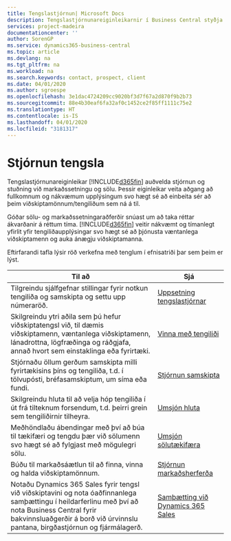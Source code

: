 ```yaml
---
title: Tengslastjórnun| Microsoft Docs
description: Tengslastjórnunareiginleikarnir í Business Central styðja við sölutilburði þína og veita þér aðgang að upplýsingum um tengiliði og viðföng svo þú getir sinnt viðskiptamönnum svo vel sé.
services: project-madeira
documentationcenter: ''
author: SorenGP
ms.service: dynamics365-business-central
ms.topic: article
ms.devlang: na
ms.tgt_pltfrm: na
ms.workload: na
ms.search.keywords: contact, prospect, client
ms.date: 04/01/2020
ms.author: sgroespe
ms.openlocfilehash: 3e1dac4724209cc9020bf3d7f67a2d870f9b2b73
ms.sourcegitcommit: 88e4b30eaf6fa32af0c1452ce2f85ff1111c75e2
ms.translationtype: HT
ms.contentlocale: is-IS
ms.lasthandoff: 04/01/2020
ms.locfileid: "3181317"
---
```

# <a name="managing-relationships"></a>Stjórnun tengsla
Tengslastjórnunareiginleikar [!INCLUDE[d365fin](includes/d365fin_md.md)] auðvelda stjórnun og stuðning við markaðssetningu og sölu. Þessir eiginleikar veita aðgang að fullkomnum og nákvæmum upplýsingum svo hægt sé að einbeita sér að þeim viðskiptamönnum/tengiliðum sem ná á til.

Góðar sölu- og markaðssetningaraðferðir snúast um að taka réttar ákvarðanir á réttum tíma. [!INCLUDE[d365fin](includes/d365fin_md.md)] veitir nákvæmt og tímanlegt yfirlit yfir tengiliðaupplýsingar svo hægt sé að þjónusta væntanlega viðskiptamenn og auka ánægju viðskiptamanna.

Eftirfarandi tafla lýsir röð verkefna með tenglum í efnisatriði þar sem þeim er lýst.  

| Til að | Sjá |
| --- | --- |
|Tilgreindu sjálfgefnar stillingar fyrir notkun tengiliða og samskipta og settu upp númeraröð.|[Uppsetning tengslastjórnar](marketing-setup-marketing.md)|
|Skilgreindu ytri aðila sem þú hefur viðskiptatengsl við, til dæmis viðskiptamenn, væntanlega viðskiptamenn, lánadrottna, lögfræðinga og ráðgjafa, annað hvort sem einstaklinga eða fyrirtæki.|[Vinna með tengiliði](marketing-contacts.md)|
|Stjórnaðu öllum gerðum samskipta milli fyrirtækisins þíns og tengiliða, t.d. í tölvupósti, bréfasamskiptum, um síma eða fundi.|[Stjórnun samskipta](marketing-interactions.md)|
|Skilgreindu hluta til að velja hóp tengiliða í út frá tilteknum forsendum, t.d. þeirri grein sem tengiliðirnir tilheyra.|[Umsjón hluta](marketing-segments.md)|
|Meðhöndlaðu ábendingar með því að búa til tækifæri og tengdu þær við sölumenn svo hægt sé að fylgjast með mögulegri sölu.|[Umsjón sölutækifæra](marketing-manage-sales-opportunities.md)|
|Búðu til markaðsáætlun til að finna, vinna og halda viðskiptamönnum.|[Stjórnun markaðsherferða](marketing-campaigns.md)|
|Notaðu Dynamics 365 Sales fyrir tengsl við viðskiptavini og nota óaðfinnanlega samþættingu í heildarferlinu með því að nota Business Central fyrir bakvinnsluaðgerðir á borð við úrvinnslu pantana, birgðastjórnun og fjármálagerð.|[Samþætting við Dynamics 365 Sales](marketing-integrate-dynamicscrm.md)|

